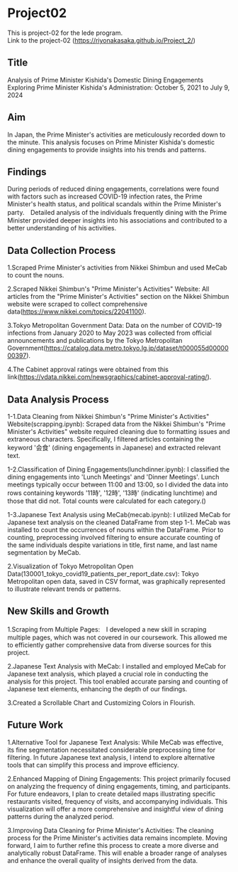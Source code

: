 # Project02
This is project-02 for the lede program.
<br>
Link to the project-02 (https://riyonakasaka.github.io/Project_2/)

## Title
Analysis of Prime Minister Kishida's Domestic Dining Engagements
<br>
Exploring Prime Minister Kishida's Administration: October 5, 2021 to July 9, 2024

## Aim
In Japan, the Prime Minister's activities are meticulously recorded down to the minute. 
This analysis focuses on Prime Minister Kishida's domestic dining engagements to provide insights into his trends and patterns.

## Findings
During periods of reduced dining engagements, correlations were found with factors such as increased COVID-19 infection rates, the Prime Minister's health status, and political scandals within the Prime Minister's party.　Detailed analysis of the individuals frequently dining with the Prime Minister provided deeper insights into his associations and contributed to a better understanding of his activities.

## Data Collection Process
1.Scraped Prime Minister's activities from Nikkei Shimbun and used MeCab to count the nouns.

2.Scraped Nikkei Shimbun's "Prime Minister's Activities" Website:
All articles from the "Prime Minister's Activities" section on the Nikkei Shimbun website were scraped to collect comprehensive data(https://www.nikkei.com/topics/22041100).

3.Tokyo Metropolitan Government Data:
Data on the number of COVID-19 infections from January 2020 to May 2023 was collected from official announcements and publications by the Tokyo Metropolitan Government(https://catalog.data.metro.tokyo.lg.jp/dataset/t000055d0000000397).

4.The Cabinet approval ratings were obtained from this link(https://vdata.nikkei.com/newsgraphics/cabinet-approval-rating/).

## Data Analysis Process
1-1.Data Cleaning from Nikkei Shimbun's "Prime Minister's Activities" Website(scrapping.ipynb): Scraped data from the Nikkei Shimbun's "Prime Minister's Activities" website required cleaning due to formatting issues and extraneous characters. Specifically, I filtered articles containing the keyword '会食' (dining engagements in Japanese) and extracted relevant text.

1-2.Classification of Dining Engagements(lunchdinner.ipynb): I classified the dining engagements into 'Lunch Meetings' and 'Dinner Meetings'. Lunch meetings typically occur between 11:00 and 13:00, so I divided the data into rows containing keywords '11時', '12時', '13時' (indicating lunchtime) and those that did not. Total counts were calculated for each category.()


1-3.Japanese Text Analysis using MeCab(mecab.ipynb): I utilized MeCab for Japanese text analysis on the cleaned DataFrame from step 1-1. MeCab was installed to count the occurrences of nouns within the DataFrame. Prior to counting, preprocessing involved filtering to ensure accurate counting of the same individuals despite variations in title, first name, and last name segmentation by MeCab.

2.Visualization of Tokyo Metropolitan Open Data(130001_tokyo_covid19_patients_per_report_date.csv): Tokyo Metropolitan open data, saved in CSV format, was graphically represented to illustrate relevant trends or patterns.

## New Skills and Growth

1.Scraping from Multiple Pages:　I developed a new skill in scraping multiple pages, which was not covered in our coursework. This allowed me to efficiently gather comprehensive data from diverse sources for this project.

2.Japanese Text Analysis with MeCab: I installed and employed MeCab for Japanese text analysis, which played a crucial role in conducting the analysis for this project. This tool enabled accurate parsing and counting of Japanese text elements, enhancing the depth of our findings.

3.Created a Scrollable Chart and Customizing Colors in Flourish.

## Future Work
1.Alternative Tool for Japanese Text Analysis: While MeCab was effective, its fine segmentation necessitated considerable preprocessing time for filtering. In future Japanese text analysis, I intend to explore alternative tools that can simplify this process and improve efficiency.

2.Enhanced Mapping of Dining Engagements: This project primarily focused on analyzing the frequency of dining engagements, timing, and participants. For future endeavors, I plan to create detailed maps illustrating specific restaurants visited, frequency of visits, and accompanying individuals. This visualization will offer a more comprehensive and insightful view of dining patterns during the analyzed period.

3.Improving Data Cleaning for Prime Minister's Activities: The cleaning process for the Prime Minister's activities data remains incomplete. Moving forward, I aim to further refine this process to create a more diverse and analytically robust DataFrame. This will enable a broader range of analyses and enhance the overall quality of insights derived from the data.
